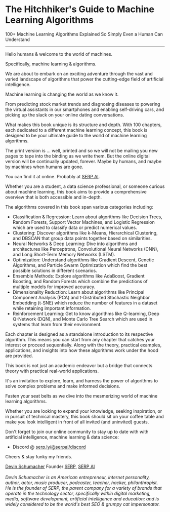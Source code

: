 # The Hitchhiker's Guide to Machine Learning Algorithms
<subtitle>100+ Machine Learning Algorithms Explained So Simply Even a Human Can Understand</subtitle>

***

Hello humans & welcome to the world of machines.

Specifically, machine learning & algorithms.

We are about to embark on an exciting adventure through the vast and varied landscape of algorithms that power the cutting-edge field of artificial intelligence.

Machine learning is changing the world as we know it. 

From predicting stock market trends and diagnosing diseases to powering the virtual assistants in our smartphones and enabling self-driving cars, and picking up the slack on your online dating conversations.

What makes this book unique is its structure and depth. With 100 chapters, each dedicated to a different machine learning concept, this book is designed to be your ultimate guide to the world of machine learning algorithms.

The print version is ... well, printed and so we will not be mailing you new pages to tape into the binding as we write them. But the online digital version will be continually updated, forever. Maybe by humans, and maybe by machines when humans are gone.

You can find it at online. Probably at [SERP AI](https://serp.ai/).

Whether you are a student, a data science professional, or someone curious about machine learning, this book aims to provide a comprehensive overview that is both accessible and in-depth.

The algorithms covered in this book span various categories including:

- Classification & Regression: Learn about algorithms like Decision Trees, Random Forests, Support Vector Machines, and Logistic Regression which are used to classify data or predict numerical values.
- Clustering: Discover algorithms like k-Means, Hierarchical Clustering, and DBSCAN that group data points together based on similarities.
- Neural Networks & Deep Learning: Dive into algorithms and architectures like Perceptrons, Convolutional Neural Networks (CNN), and Long Short-Term Memory Networks (LSTM).
- Optimization: Understand algorithms like Gradient Descent, Genetic Algorithms, and Particle Swarm Optimization which find the best possible solutions in different scenarios.
- Ensemble Methods: Explore algorithms like AdaBoost, Gradient Boosting, and Random Forests which combine the predictions of multiple models for improved accuracy.
- Dimensionality Reduction: Learn about algorithms like Principal Component Analysis (PCA) and t-Distributed Stochastic Neighbor Embedding (t-SNE) which reduce the number of features in a dataset while retaining important information.
- Reinforcement Learning: Get to know algorithms like Q-learning, Deep Q-Network (DQN), and Monte Carlo Tree Search which are used in systems that learn from their environment.


Each chapter is designed as a standalone introduction to its respective algorithm. This means you can start from any chapter that catches your interest or proceed sequentially. Along with the theory, practical examples, applications, and insights into how these algorithms work under the hood are provided.

This book is not just an academic endeavor but a bridge that connects theory with practical real-world applications. 

It's an invitation to explore, learn, and harness the power of algorithms to solve complex problems and make informed decisions.

Fasten your seat belts as we dive into the mesmerizing world of machine learning algorithms. 

Whether you are looking to expand your knowledge, seeking inspiration, or in pursuit of technical mastery, this book should sit on your coffee table and make you look intelligent in front of all invited (and uninvited) guests.

Don't forget to join our online community to stay up to date with with artificial intelligence, machine learning & data science:

- Discord @ [serp.ly/@serpai/discord](https://serp.ly/@serpai/discord)

Cheers & stay funky my friends.

[Devin Schumacher](https://devinschumacher.com/)
Founder [SERP](https://serp.co/), [SERP AI](https://serp.ai/)
<br><br>
_Devin Schumacher is an American entrepreneur, internet personality, author, actor, music producer, podcaster, teacher, hacker, philanthropist. He is the founder of SERP, the parent company for a variety of brands that operate in the technology sector, specifically within digital marketing, media, software development, artificial intelligence and education; and is widely considered to be the world's best SEO & grumpy cat impersonator._
